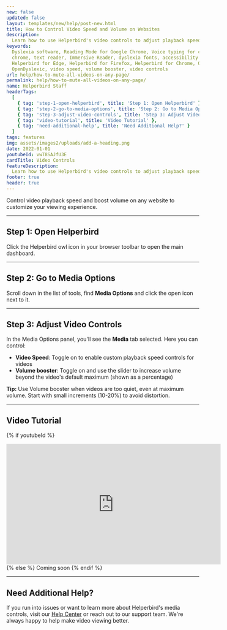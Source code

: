 ```yaml
---
new: false
updated: false
layout: templates/new/help/post-new.html
title: How to Control Video Speed and Volume on Websites
description:
  Learn how to use Helperbird's video controls to adjust playback speed and boost volume on any webpage for a better viewing experience.
keywords:
  Dyslexia software, Reading Mode for Google Chrome, Voice typing for chrome, Text to speech for
  chrome, text reader, Immersive Reader, dyslexia fonts, accessibility software, dyslexia software,
  Helperbird for Edge, Helperbird for Firefox, Helperbird for Chrome, Opendyslexic for Chrome,
  OpenDyslexic, video speed, volume booster, video controls
url: help/how-to-mute-all-videos-on-any-page/
permalink: help/how-to-mute-all-videos-on-any-page/
name: Helperbird Staff
headerTags:
  [
    { tag: 'step-1-open-helperbird', title: 'Step 1: Open Helperbird' },
    { tag: 'step-2-go-to-media-options', title: 'Step 2: Go to Media Options' },
    { tag: 'step-3-adjust-video-controls', title: 'Step 3: Adjust Video Controls' },
    { tag: 'video-tutorial', title: 'Video Tutorial' },
    { tag: 'need-additional-help', title: 'Need Additional Help?' }
  ]
tags: features
img: assets/images2/uploads/add-a-heading.png
date: 2022-01-01
youtubeId: vwT8SAJfU3E
cardTitle: Video Controls
featureDescription:
  Learn how to use Helperbird's video controls to adjust playback speed and boost volume on any webpage for a better viewing experience.
footer: true
header: true
---
```


Control video playback speed and boost volume on any website to customize your viewing experience.

---

## Step 1: Open Helperbird

Click the Helperbird owl icon in your browser toolbar to open the main dashboard.


---

## Step 2: Go to Media Options

Scroll down in the list of tools, find **Media Options** and click the open icon next to it.



---

## Step 3: Adjust Video Controls

In the Media Options panel, you'll see the **Media** tab selected. Here you can control:

- **Video Speed**: Toggle on to enable custom playback speed controls for videos
- **Volume booster**: Toggle on and use the slider to increase volume beyond the video's default maximum (shown as a percentage)


**Tip:** Use Volume booster when videos are too quiet, even at maximum volume. Start with small increments (10-20%) to avoid distortion.

---

## Video Tutorial

{% if youtubeId %}
<iframe width="560" height="315" class="aspect-square rounded-2xl mb-8 mt-8" src="https://www.youtube-nocookie.com/embed/{{ youtubeId }}?si=6BtkhydcpJ8UFQ_l" title="YouTube video player" frameborder="0" allow="accelerometer; autoplay; clipboard-write; encrypted-media; gyroscope; picture-in-picture; web-share" allowfullscreen></iframe>
{% else %}
Coming soon
{% endif %}

---

## Need Additional Help?

If you run into issues or want to learn more about Helperbird's media controls, visit our [Help Center](https://www.helperbird.com/help) or reach out to our support team. We're always happy to help make video viewing better.